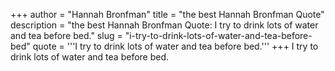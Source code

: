+++
author = "Hannah Bronfman"
title = "the best Hannah Bronfman Quote"
description = "the best Hannah Bronfman Quote: I try to drink lots of water and tea before bed."
slug = "i-try-to-drink-lots-of-water-and-tea-before-bed"
quote = '''I try to drink lots of water and tea before bed.'''
+++
I try to drink lots of water and tea before bed.
